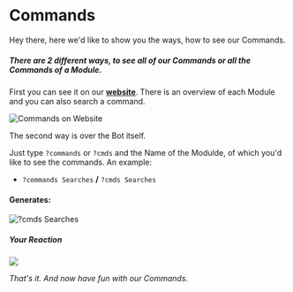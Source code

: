 # Commands

Hey there, here we'd like to show you the ways, how to see our Commands. 

##### There are 2 different ways, to see all of our Commands or all the Commands of a Module.

First you can see it on our **[website](https://lenoxbot.com/commands)**.
There is an overview of each Module and you can also search a command.

![Commands on Website](https://i.imgur.com/CSMqSdC.png)


The second way is over the Bot itself.

Just type `?commands` or `?cmds` and the Name of the Modulde, of which you'd like to see the commands. An example:

* `?commands Searches` **/** `?cmds Searches`

#### **Generates:**

![?cmds Searches](https://i.imgur.com/aibmagL.png)

##### **Your Reaction**
![](https://media.giphy.com/media/vQqeT3AYg8S5O/giphy.gif)

*That's it. And now have fun with our Commands.*
